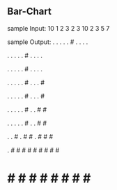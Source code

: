 ## Bar-Chart

sample Input:
10
1 2 3 2 3 10 2 3 5 7

sample Output:
. . . . . # . . . . 

. . . . . # . . . . 

. . . . . # . . . . 

. . . . . # . . . # 

. . . . . # . . . # 

. . . . . # . . # # 

. . . . . # . . # # 

. . # . # # . # # # 

. # # # # # # # # # 

# # # # # # # # # #
